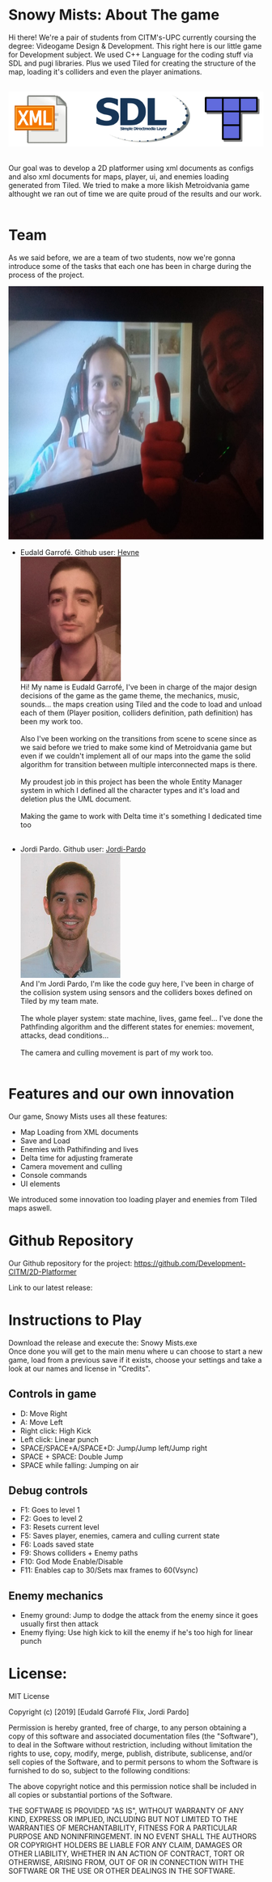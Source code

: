 # Snowy Mists: About The game

Hi there! We're a pair of students from CITM's-UPC currently coursing the degree: Videogame Design & Development.
This right here is our little game for Development subject. We used C++ Language for the coding stuff via SDL and pugi libraries. Plus we used Tiled for creating the structure of the map, loading it's colliders and even the player animations. <br> <br>
<p align="center">
<img src="Web_Pics/software.png"> <br> <br>
</p>

Our goal was to develop a 2D platformer using xml documents as configs and also xml documents for maps, player, ui, and enemies loading generated from Tiled. We tried to make a more likish Metroidvania game althought we ran out of time we are quite proud of the results and our work. <br> <br>

# Team

As we said before, we are a team of two students, now we're gonna introduce some of the tasks that each one has been in charge during the process of the project. <br>
<p align="center">
<img width="700" height="500" src="Web_Pics/team_pic.PNG"><br>
</p>


* Eudald Garrofé. Github user: [Hevne](https://github.com/Hevne)<br>
<img src="Web_Pics/eudald_pic.png"><br>
Hi! My name is Eudald Garrofé, I've been in charge of the major design decisions of the game as the game theme, the mechanics, music, sounds... the maps creation using Tiled and the code to load and unload each of them (Player position, colliders definition, path definition) has been my work too.<br> <br>
Also I've been working on the transitions from scene to scene since as we said before we tried to make some kind of Metroidvania game but even if we couldn't implement all of our maps into the game the solid algorithm for transition between multiple interconnected maps is there. <br> <br>
My proudest job in this project has been the whole Entity Manager system in which I defined all the character types and it's load and deletion plus the UML document. <br> <br>
Making the game to work with Delta time it's something I dedicated time too <br> <br>

* Jordi Pardo. Github user: [Jordi-Pardo](https://github.com/Jordi-Pardo)<br>
<img src="Web_Pics/jordi_pic.png"><br>
And I'm Jordi Pardo, I'm like the code guy here, I've been in charge of the collision system using sensors and the colliders boxes defined on Tiled by my team mate.<br> <br>
The whole player system: state machine, lives, game feel... I've done the Pathfinding algorithm and the different states for enemies: movement, attacks, dead conditions... <br> <br>
The camera and culling movement is part of my work too. <br> <br>

# Features and our own innovation

Our game, Snowy Mists uses all these features:
* Map Loading from XML documents
* Save and Load
* Enemies with Pathifinding and lives
* Delta time for adjusting framerate 
* Camera movement and culling
* Console commands
* UI elements

We introduced some innovation too loading player and enemies from Tiled maps aswell.

# Github Repository

Our Github repository for the project:
https://github.com/Development-CITM/2D-Platformer <br>

Link to our latest release:
<br>


# Instructions to Play

Download the release and execute the: Snowy Mists.exe <br>
Once done you will get to the main menu where u can choose to start a new game, load from a previous save if it exists, choose your settings and take a look at our names and license in "Credits".

## Controls in game

* D: Move Right
* A: Move Left
* Right click: High Kick
* Left click: Linear punch
* SPACE/SPACE+A/SPACE+D: Jump/Jump left/Jump right
* SPACE + SPACE: Double Jump
* SPACE while falling: Jumping on air

## Debug controls

* F1: Goes to level 1
* F2: Goes to level 2
* F3: Resets current level
* F5: Saves player, enemies, camera and culling current state
* F6: Loads saved state
* F9: Shows colliders + Enemy paths
* F10: God Mode Enable/Disable
* F11: Enables cap to 30/Sets max frames to 60(Vsync)

## Enemy mechanics

* Enemy ground: Jump to dodge the attack from the enemy since it goes usually first then attack
* Enemy flying: Use high kick to kill the enemy if he's too high for linear punch
          
# License:

MIT License

Copyright (c) [2019] [Eudald Garrofé Flix, Jordi Pardo]

Permission is hereby granted, free of charge, to any person obtaining a copy
of this software and associated documentation files (the "Software"), to deal
in the Software without restriction, including without limitation the rights
to use, copy, modify, merge, publish, distribute, sublicense, and/or sell
copies of the Software, and to permit persons to whom the Software is
furnished to do so, subject to the following conditions:

The above copyright notice and this permission notice shall be included in all
copies or substantial portions of the Software.

THE SOFTWARE IS PROVIDED "AS IS", WITHOUT WARRANTY OF ANY KIND, EXPRESS OR
IMPLIED, INCLUDING BUT NOT LIMITED TO THE WARRANTIES OF MERCHANTABILITY,
FITNESS FOR A PARTICULAR PURPOSE AND NONINFRINGEMENT. IN NO EVENT SHALL THE
AUTHORS OR COPYRIGHT HOLDERS BE LIABLE FOR ANY CLAIM, DAMAGES OR OTHER
LIABILITY, WHETHER IN AN ACTION OF CONTRACT, TORT OR OTHERWISE, ARISING FROM,
OUT OF OR IN CONNECTION WITH THE SOFTWARE OR THE USE OR OTHER DEALINGS IN THE
SOFTWARE.
           
